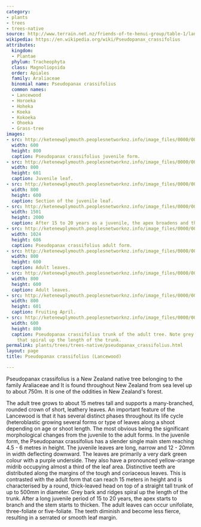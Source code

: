```yaml
---
category:
- plants
- trees
- trees-native
source: http://www.terrain.net.nz/friends-of-te-henui-group/table-1/lancewood.html
wikipedia: https://en.wikipedia.org/wiki/Pseudopanax_crassifolius
attributes:
  kingdom:
  - Plantae
  phylum: Tracheophyta
  class: Magnoliopsida
  order: Apiales
  family: Araliaceae
  binomial name: Pseudopanax crassifolius
  common names:
  - Lancewood
  - Horoeka
  - Hoheka
  - Koeka
  - Kokoeka
  - Ohoeka
  - Grass-tree
images:
- src: http://ketenewplymouth.peoplesnetworknz.info/image_files/0000/0001/1094/Juvenile_Pseudopanax_crassifolius__lancewood-2.JPG
  width: 600
  height: 800
  caption: Pseudopanax crassifolius juvenile form.
- src: http://ketenewplymouth.peoplesnetworknz.info/image_files/0000/0002/0594/Juvenile_leaves_Pseudopanax_crassifolius.JPG
  width: 800
  height: 601
  caption: Juvenile leaf.
- src: http://ketenewplymouth.peoplesnetworknz.info/image_files/0000/0002/0589/Juvenile_leaves_Pseudopanax_crassifolius-1.JPG
  width: 800
  height: 600
  caption: Section of the juvenile leaf.
- src: http://ketenewplymouth.peoplesnetworknz.info/image_files/0000/0006/6834/Pseudopanax_crassifolius__Lancewood_.JPG
  width: 1501
  height: 2000
  caption: After 15 to 20 years as a juvenile, the apex broadens and the stem thickens.
- src: http://ketenewplymouth.peoplesnetworknz.info/image_files/0000/0002/0599/Pseudopanax_crassifolius__Lancewood-13.JPG
  width: 1024
  height: 686
  caption: Pseudopanax crassifolius adult form.
- src: http://ketenewplymouth.peoplesnetworknz.info/image_files/0000/0002/0604/Pseudopanax_crassifolius__Lancewood-15.JPG
  width: 800
  height: 600
  caption: Adult leaves.
- src: http://ketenewplymouth.peoplesnetworknz.info/image_files/0000/0002/0584/Adult_leaves_Pseudopanax_crassifolius__Lancewood.JPG
  width: 800
  height: 600
  caption: Adult leaves.
- src: http://ketenewplymouth.peoplesnetworknz.info/image_files/0000/0002/0609/Pseudopanax_crassifolius__Lancewood-17.JPG
  width: 800
  height: 601
  caption: Fruiting April.
- src: http://ketenewplymouth.peoplesnetworknz.info/image_files/0000/0002/0614/Trunk_Pseudopanax_crassifolius__Lancewood-19.JPG
  width: 600
  height: 800
  caption: Pseudopanax crassifolius trunk of the adult tree. Note grey bark and ridges
    that spiral up the length of the trunk.
permalink: plants/trees/trees-native/pseudopanax_crassifolius.html
layout: page
title: Pseudopanax crassifolius (Lancewood)

---
```

Pseudopanax crassifolius is a New Zealand native tree belonging to the family Araliaceae and It is found throughout New Zealand from sea level up to about 750m. It is one of the oddities in New Zealand's forest. 

The adult tree grows to about 15 metres tall and supports a many-branched, rounded crown of short, leathery leaves. An important feature of the Lancewood is that it has several distinct phases throughout its life cycle (heteroblastic growing several forms or type of leaves along a shoot depending on age or shoot length.
The most obvious being the significant morphological changes from the juvenile to the adult forms. In the juvenile form, the Pseudopanax crassifolius has a slender single main stem reaching 4.5 - 6 metres in height. The juvenile leaves are long, narrow and 12 - 20mm in width deflecting downward. The leaves are primarily a very dark green colour with a purple underside. They also have a pronounced yellow-orange midrib occupying almost a third of the leaf area. Distinctive teeth are distributed along the margins of the tough and coriaceous leaves. This is contrasted with the adult form that can reach 15 meters in height and is characterised by a round, thick-leaved head on top of a straight tall trunk of up to 500mm in diameter. Grey bark and ridges spiral up the length of the trunk. 
After a long juvenile period of 15 to 20 years, the apex starts to branch and the stem starts to thicken. The adult leaves can occur unifoliate, three-foliate or five-foliate. The teeth diminish and become less fierce, resulting in a serrated or smooth leaf margin.

